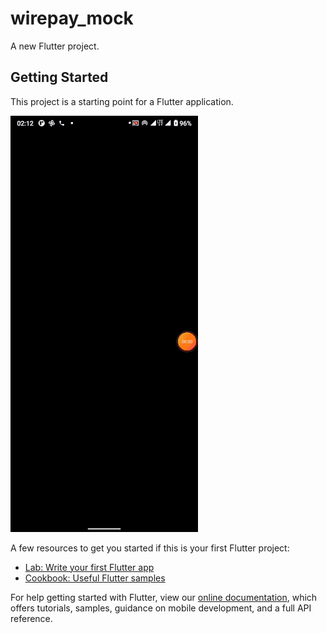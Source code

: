 # wirepay_mock

A new Flutter project.

## Getting Started

This project is a starting point for a Flutter application.

![Wirepay Mock](https://github.com/JasperEssien2/wirepay_mock/blob/master/display/wirepay_display.gif)



A few resources to get you started if this is your first Flutter project:

- [Lab: Write your first Flutter app](https://flutter.dev/docs/get-started/codelab)
- [Cookbook: Useful Flutter samples](https://flutter.dev/docs/cookbook)

For help getting started with Flutter, view our
[online documentation](https://flutter.dev/docs), which offers tutorials,
samples, guidance on mobile development, and a full API reference.

